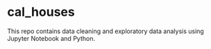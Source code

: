 # cal_houses
This repo contains data cleaning and exploratory data analysis using Jupyter Notebook and Python.
